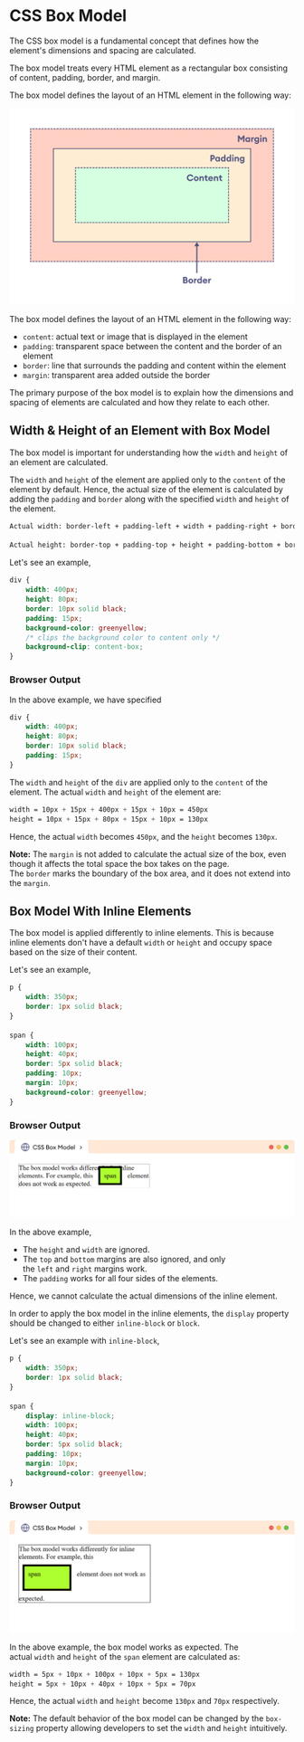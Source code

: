 # CSS Box Model

The CSS box model is a fundamental concept that defines how the element's dimensions and spacing are calculated.

The box model treats every HTML element as a rectangular box consisting of content, padding, border, and margin.

The box model defines the layout of an HTML element in the following way:

![css-box-sizing-layout.png](./CSS%20Box%20Model/css-box-sizing-layout.png)

The box model defines the layout of an HTML element in the following way:

- `content`: actual text or image that is displayed in the element
- `padding`: transparent space between the content and the border of an element
- `border`: line that surrounds the padding and content within the element
- `margin`: transparent area added outside the border

The primary purpose of the box model is to explain how the dimensions and spacing of elements are calculated and how they relate to each other.

## Width & Height of an Element with Box Model

The box model is important for understanding how the `width` and `height` of an element are calculated.

The `width` and `height` of the element are applied only to the `content` of the element by default. Hence, the actual size of the element is calculated by adding the `padding` and `border` along with the specified `width` and `height` of the element.

```html
Actual width: border-left + padding-left + width + padding-right + border-right

Actual height: border-top + padding-top + height + padding-bottom + border-bottom
```

Let's see an example,

```css
div {
    width: 400px;
    height: 80px;
    border: 10px solid black;
    padding: 15px;
    background-color: greenyellow;
    /* clips the background color to content only */
    background-clip: content-box;
}
```

### Browser Output

In the above example, we have specified

```css
div {
    width: 400px;
    height: 80px;
    border: 10px solid black;
    padding: 15px;
}
```

The `width` and `height` of the `div` are applied only to the `content` of the element. The actual `width` and `height` of the element are:

```css
width = 10px + 15px + 400px + 15px + 10px = 450px
height = 10px + 15px + 80px + 15px + 10px = 130px
```

Hence, the actual `width` becomes `450px`, and the `height` becomes `130px`.

**Note:** The `margin` is not added to calculate the actual size of the box, even though it affects the total space the box takes on the page. The `border` marks the boundary of the box area, and it does not extend into the `margin`.

## Box Model With Inline Elements

The box model is applied differently to inline elements. This is because inline elements don't have a default `width` or `height` and occupy space based on the size of their content.

Let's see an example,

```css
p {
    width: 350px;
    border: 1px solid black;
}

span {
    width: 100px;
    height: 40px;
    border: 5px solid black;
    padding: 10px;
    margin: 10px;
    background-color: greenyellow;
}
```

### Browser Output

![css-box-model-inline-example-one.png](./CSS%20Box%20Model/css-box-model-inline-example-one.png)

In the above example,

- The `height` and `width` are ignored.
- The `top` and `bottom` margins are also ignored, and only the `left` and `right` margins work.
- The `padding` works for all four sides of the elements.

Hence, we cannot calculate the actual dimensions of the inline element.

In order to apply the box model in the inline elements, the `display` property should be changed to either `inline-block` or `block`.

Let's see an example with `inline-block`,

```css
p {
    width: 350px;
    border: 1px solid black;
}

span {
    display: inline-block;
    width: 100px;
    height: 40px;
    border: 5px solid black;
    padding: 10px;
    margin: 10px;
    background-color: greenyellow;
}
```

### Browser Output

![css-box-model-inline-example-two.png](./CSS%20Box%20Model/css-box-model-inline-example-two.png)

In the above example, the box model works as expected. The actual `width` and `height` of the `span` element are calculated as:

```css
width = 5px + 10px + 100px + 10px + 5px = 130px
height = 5px + 10px + 40px + 10px + 5px = 70px
```

Hence, the actual `width` and `height` become `130px` and `70px` respectively.

**Note:** The default behavior of the box model can be changed by the `box-sizing` property allowing developers to set the `width` and `height` intuitively.